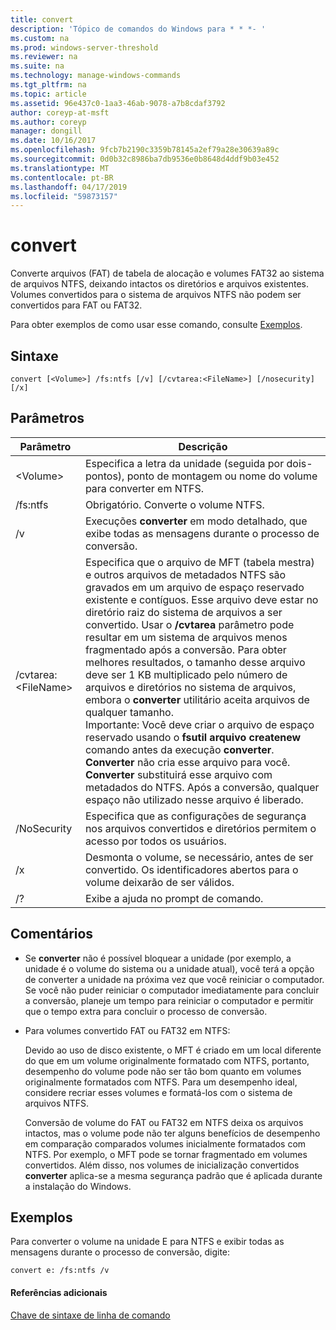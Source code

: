 ```yaml
---
title: convert
description: 'Tópico de comandos do Windows para * * *- '
ms.custom: na
ms.prod: windows-server-threshold
ms.reviewer: na
ms.suite: na
ms.technology: manage-windows-commands
ms.tgt_pltfrm: na
ms.topic: article
ms.assetid: 96e437c0-1aa3-46ab-9078-a7b8cdaf3792
author: coreyp-at-msft
ms.author: coreyp
manager: dongill
ms.date: 10/16/2017
ms.openlocfilehash: 9fcb7b2190c3359b78145a2ef79a28e30639a89c
ms.sourcegitcommit: 0d0b32c8986ba7db9536e0b8648d4ddf9b03e452
ms.translationtype: MT
ms.contentlocale: pt-BR
ms.lasthandoff: 04/17/2019
ms.locfileid: "59873157"
---
```

# <a name="convert"></a>convert



Converte arquivos (FAT) de tabela de alocação e volumes FAT32 ao sistema de arquivos NTFS, deixando intactos os diretórios e arquivos existentes. Volumes convertidos para o sistema de arquivos NTFS não podem ser convertidos para FAT ou FAT32.

Para obter exemplos de como usar esse comando, consulte [Exemplos](#BKMK_examples).

## <a name="syntax"></a>Sintaxe

```
convert [<Volume>] /fs:ntfs [/v] [/cvtarea:<FileName>] [/nosecurity] [/x]
```

## <a name="parameters"></a>Parâmetros

|Parâmetro|Descrição|
|---------|-----------|
|\<Volume>|Especifica a letra da unidade (seguida por dois-pontos), ponto de montagem ou nome do volume para converter em NTFS.|
|/fs:ntfs|Obrigatório. Converte o volume NTFS.|
|/v|Execuções **converter** em modo detalhado, que exibe todas as mensagens durante o processo de conversão.|
|/cvtarea:\<FileName>|Especifica que o arquivo de MFT (tabela mestra) e outros arquivos de metadados NTFS são gravados em um arquivo de espaço reservado existente e contíguos. Esse arquivo deve estar no diretório raiz do sistema de arquivos a ser convertido. Usar o **/cvtarea** parâmetro pode resultar em um sistema de arquivos menos fragmentado após a conversão. Para obter melhores resultados, o tamanho desse arquivo deve ser 1 KB multiplicado pelo número de arquivos e diretórios no sistema de arquivos, embora o **converter** utilitário aceita arquivos de qualquer tamanho.</br>Importante: Você deve criar o arquivo de espaço reservado usando o **fsutil arquivo createnew** comando antes da execução **converter**. **Converter** não cria esse arquivo para você. **Converter** substituirá esse arquivo com metadados do NTFS. Após a conversão, qualquer espaço não utilizado nesse arquivo é liberado.|
|/NoSecurity|Especifica que as configurações de segurança nos arquivos convertidos e diretórios permitem o acesso por todos os usuários.|
|/x|Desmonta o volume, se necessário, antes de ser convertido. Os identificadores abertos para o volume deixarão de ser válidos.|
|/?|Exibe a ajuda no prompt de comando.|

## <a name="remarks"></a>Comentários

-   Se **converter** não é possível bloquear a unidade (por exemplo, a unidade é o volume do sistema ou a unidade atual), você terá a opção de converter a unidade na próxima vez que você reiniciar o computador. Se você não puder reiniciar o computador imediatamente para concluir a conversão, planeje um tempo para reiniciar o computador e permitir que o tempo extra para concluir o processo de conversão.
-   Para volumes convertido FAT ou FAT32 em NTFS:

    Devido ao uso de disco existente, o MFT é criado em um local diferente do que em um volume originalmente formatado com NTFS, portanto, desempenho do volume pode não ser tão bom quanto em volumes originalmente formatados com NTFS. Para um desempenho ideal, considere recriar esses volumes e formatá-los com o sistema de arquivos NTFS.

    Conversão de volume do FAT ou FAT32 em NTFS deixa os arquivos intactos, mas o volume pode não ter alguns benefícios de desempenho em comparação comparados volumes inicialmente formatados com NTFS. Por exemplo, o MFT pode se tornar fragmentado em volumes convertidos. Além disso, nos volumes de inicialização convertidos **converter** aplica-se a mesma segurança padrão que é aplicada durante a instalação do Windows.

## <a name="BKMK_examples"></a>Exemplos

Para converter o volume na unidade E para NTFS e exibir todas as mensagens durante o processo de conversão, digite:
```
convert e: /fs:ntfs /v
```

#### <a name="additional-references"></a>Referências adicionais

[Chave de sintaxe de linha de comando](command-line-syntax-key.md)